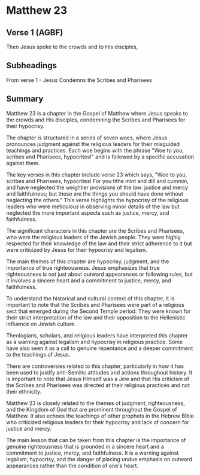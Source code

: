 # Matthew 23

## Verse 1 (AGBF)

Then Jesus spoke to the crowds and to His disciples,

## Subheadings

From verse 1 - Jesus Condemns the Scribes and Pharisees

## Summary

Matthew 23 is a chapter in the Gospel of Matthew where Jesus speaks to the crowds and His disciples, condemning the Scribes and Pharisees for their hypocrisy.

The chapter is structured in a series of seven woes, where Jesus pronounces judgment against the religious leaders for their misguided teachings and practices. Each woe begins with the phrase "Woe to you, scribes and Pharisees, hypocrites!" and is followed by a specific accusation against them.

The key verses in this chapter include verse 23 which says, "Woe to you, scribes and Pharisees, hypocrites! For you tithe mint and dill and cummin, and have neglected the weightier provisions of the law: justice and mercy and faithfulness; but these are the things you should have done without neglecting the others." This verse highlights the hypocrisy of the religious leaders who were meticulous in observing minor details of the law but neglected the more important aspects such as justice, mercy, and faithfulness.

The significant characters in this chapter are the Scribes and Pharisees, who were the religious leaders of the Jewish people. They were highly respected for their knowledge of the law and their strict adherence to it but were criticized by Jesus for their hypocrisy and legalism.

The main themes of this chapter are hypocrisy, judgment, and the importance of true righteousness. Jesus emphasizes that true righteousness is not just about outward appearances or following rules, but it involves a sincere heart and a commitment to justice, mercy, and faithfulness.

To understand the historical and cultural context of this chapter, it is important to note that the Scribes and Pharisees were part of a religious sect that emerged during the Second Temple period. They were known for their strict interpretation of the law and their opposition to the Hellenistic influence on Jewish culture.

Theologians, scholars, and religious leaders have interpreted this chapter as a warning against legalism and hypocrisy in religious practice. Some have also seen it as a call to genuine repentance and a deeper commitment to the teachings of Jesus.

There are controversies related to this chapter, particularly in how it has been used to justify anti-Semitic attitudes and actions throughout history. It is important to note that Jesus Himself was a Jew and that His criticism of the Scribes and Pharisees was directed at their religious practices and not their ethnicity.

Matthew 23 is closely related to the themes of judgment, righteousness, and the Kingdom of God that are prominent throughout the Gospel of Matthew. It also echoes the teachings of other prophets in the Hebrew Bible who criticized religious leaders for their hypocrisy and lack of concern for justice and mercy.

The main lesson that can be taken from this chapter is the importance of genuine righteousness that is grounded in a sincere heart and a commitment to justice, mercy, and faithfulness. It is a warning against legalism, hypocrisy, and the danger of placing undue emphasis on outward appearances rather than the condition of one's heart.